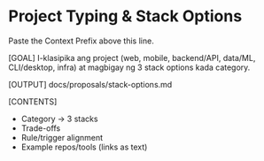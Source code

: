 # Project Typing & Stack Options

Paste the Context Prefix above this line.

[GOAL]
I-klasipika ang project (web, mobile, backend/API, data/ML, CLI/desktop, infra) at magbigay ng 3 stack options kada category.

[OUTPUT]
docs/proposals/stack-options.md

[CONTENTS]
- Category → 3 stacks
- Trade-offs
- Rule/trigger alignment
- Example repos/tools (links as text)
